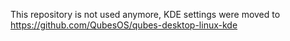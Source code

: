 This repository is not used anymore, KDE settings were moved to https://github.com/QubesOS/qubes-desktop-linux-kde
